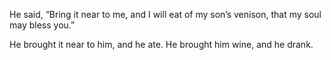 He said, “Bring it near to me, and I will eat of my son’s venison, that my soul may bless you.”

He brought it near to him, and he ate. He brought him wine, and he drank.